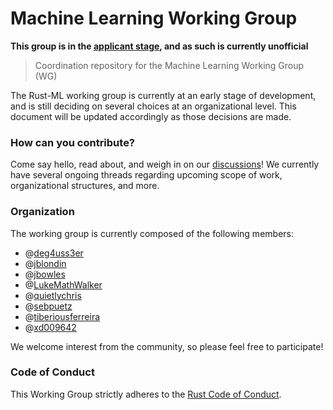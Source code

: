 # Machine Learning Working Group
**This group is in the [applicant stage](https://github.com/rust-lang/wg-governance/issues/11), and as such is currently unofficial**

> Coordination repository for the Machine Learning Working Group (WG)

The Rust-ML working group is currently at an early stage of development, and is still deciding on several choices at an organizational level. This document will be updated accordingly as those decisions are made.

### How can you contribute?

Come say hello, read about, and weigh in on our [discussions](https://github.com/rust-ml/discussion)! We currently have several ongoing threads regarding upcoming scope of work, organizational structures, and more.

### Organization

The working group is currently composed of the following members:

- @[deg4uss3er](https://github.com/deg4uss3r)
- @[jblondin](https://github.com/jblondin)
- @[jbowles](https://github.com/jbowles)
- @[LukeMathWalker](https://github.com/LukeMathWalker)
- @[quietlychris](https://github.com/quietlychris)
- @[sebpuetz](https://github.com/sebpuetz)
- @[tiberiousferreira](https://github.com/tiberiousferreira)
- @[xd009642](https://github.com/xd009642)

We welcome interest from the community, so please feel free to participate!

### Code of Conduct

This Working Group strictly adheres to the [Rust Code of Conduct](./CODE_OF_CONDUCT.md).